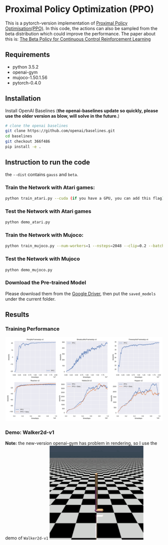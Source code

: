 # Proximal Policy Optimization (PPO)
This is a pytorch-version implementation of [Proximal Policy Optimisation(PPO)](https://arxiv.org/abs/1707.06347). In this code, the actions can also be sampled from the beta distribution which could improve the performance. The paper about this is: [The Beta Policy for Continuous Control Reinforcement Learning](https://www.ri.cmu.edu/wp-content/uploads/2017/06/thesis-Chou.pdf)

## Requirements
- python 3.5.2
- openai-gym
- mujoco-1.50.1.56
- pytorch-0.4.0
## Installation
Install OpenAI Baselines (**the openai-baselines update so quickly, please use the older version as blow, will solve in the future.**)
```bash
# clone the openai baselines
git clone https://github.com/openai/baselines.git
cd baselines
git checkout 366f486
pip install -e .

```

## Instruction to run the code
the `--dist` contains `gauss` and `beta`. 
### Train the Network with Atari games:
```bash
python train_atari.py --cuda (if you have a GPU, you can add this flag)

```
### Test the Network with Atari games
```bash
python demo_atari.py

```
### Train the Network with Mujoco:
```bash
python train_mujoco.py --num-workers=1 --nsteps=2048 --clip=0.2 --batch-size=32 --epoch=10 --lr=3e-4 --ent-coef=0 --total-frames=1000000 --vloss-coef=1 --cuda (if you have gpu)

```
### Test the Network with Mujoco
```bash
python demo_mujoco.py

```
### Download the Pre-trained Model
Please download them from the [Google Driver](https://drive.google.com/open?id=1ZXqRKwGI7purOm0CJtIVFXOZnmxqvA0p), then put the `saved_models` under the current folder.

## Results
### Training Performance
![Training_Curve](figures/result.png)
### Demo: Walker2d-v1
**Note:** the new-version openai-gym has problem in rendering, so I use the demo of `Walker2d-v1`
![Demo](figures/demo.gif)







